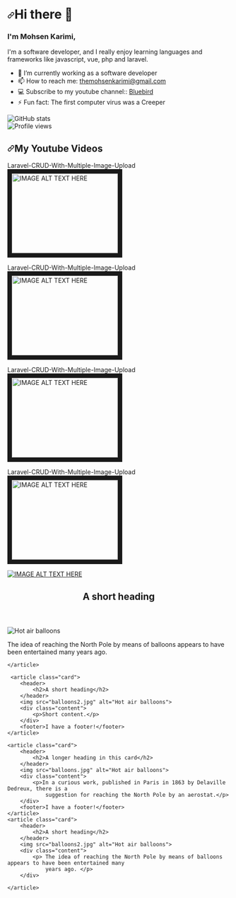 <h1 dir="auto"><a id="user-content-Hello" class="anchor" aria-hidden="true" href="#Hello"><svg class="octicon octicon-link" viewBox="0 0 16 16" version="1.1" width="16" height="16" aria-hidden="true"><path fill-rule="evenodd" d="M7.775 3.275a.75.75 0 001.06 1.06l1.25-1.25a2 2 0 112.83 2.83l-2.5 2.5a2 2 0 01-2.83 0 .75.75 0 00-1.06 1.06 3.5 3.5 0 004.95 0l2.5-2.5a3.5 3.5 0 00-4.95-4.95l-1.25 1.25zm-4.69 9.64a2 2 0 010-2.83l2.5-2.5a2 2 0 012.83 0 .75.75 0 001.06-1.06 3.5 3.5 0 00-4.95 0l-2.5 2.5a3.5 3.5 0 004.95 4.95l1.25-1.25a.75.75 0 00-1.06-1.06l-1.25 1.25a2 2 0 01-2.83 0z"></path></svg></a>Hi there 👋</h1>

<!-- ### Hi there 👋,  -->
### I'm Mohsen Karimi,
I'm a software developer, and I really enjoy learning languages and frameworks like javascript, vue, php and laravel. <!-- I also design in general.-->


- 🔭 I’m currently working as a software developer 
- 📫 How to reach me: themohsenkarimi@gmail.com 
- 💻 Subscribe to my youtube channel:: [Bluebird](https://www.youtube.com/c/BluebirdTech)
- ⚡ Fun fact: The first computer virus was a Creeper 

<!--
[<img src='https://cdn.jsdelivr.net/npm/simple-icons@3.0.1/icons/github.svg' alt='github' height='40'>](https://github.com/mohsenkarimi-mk)  [<img src='https://cdn.jsdelivr.net/npm/simple-icons@3.0.1/icons/instagram.svg' alt='instagram' height='40'>](https://www.instagram.com/mohsen.karimi.mk/)  [<img src='https://cdn.jsdelivr.net/npm/simple-icons@3.0.1/icons/twitter.svg' alt='twitter' height='40'>](https://twitter.com/Mohsen__karimi)  [<img src='https://cdn.jsdelivr.net/npm/simple-icons@3.0.1/icons/youtube.svg' alt='YouTube' height='40'>](https://www.youtube.com/channel/https://www.youtube.com/c/BluebirdTech)  
-->

![GitHub stats](https://github-readme-stats.vercel.app/api?username=mohsenkarimi-mk&show_icons=true)  
![Profile views](https://gpvc.arturio.dev/mohsenkarimi-mk) 

<h2 dir="auto"><a id="user-content-examples-of-work" class="anchor" aria-hidden="true" href="#examples-of-work"><svg class="octicon octicon-link" viewBox="0 0 16 16" version="1.1" width="16" height="16" aria-hidden="true"><path fill-rule="evenodd" d="M7.775 3.275a.75.75 0 001.06 1.06l1.25-1.25a2 2 0 112.83 2.83l-2.5 2.5a2 2 0 01-2.83 0 .75.75 0 00-1.06 1.06 3.5 3.5 0 004.95 0l2.5-2.5a3.5 3.5 0 00-4.95-4.95l-1.25 1.25zm-4.69 9.64a2 2 0 010-2.83l2.5-2.5a2 2 0 012.83 0 .75.75 0 001.06-1.06 3.5 3.5 0 00-4.95 0l-2.5 2.5a3.5 3.5 0 004.95 4.95l1.25-1.25a.75.75 0 00-1.06-1.06l-1.25 1.25a2 2 0 01-2.83 0z"></path></svg></a>My Youtube Videos</h2>



<label>Laravel-CRUD-With-Multiple-Image-Upload</label>
<a href="https://www.youtube.com/watch?v=Qq-7DstQq5k" target="_blank"><img src="https://raw.githubusercontent.com/mohsenkarimi-mk/Laravel-CRUD-With-Multiple-Image-Upload/master/public/poster.png" 
alt="IMAGE ALT TEXT HERE" width="240" height="180" border="10" /></a>



<label>Laravel-CRUD-With-Multiple-Image-Upload</label>
<a href="https://www.youtube.com/watch?v=Qq-7DstQq5k" target="_blank"><img src="https://raw.githubusercontent.com/mohsenkarimi-mk/Laravel-CRUD-With-Multiple-Image-Upload/master/public/poster.png" 
alt="IMAGE ALT TEXT HERE" width="240" height="180" border="10" /></a>




<label>Laravel-CRUD-With-Multiple-Image-Upload</label>
<a href="https://www.youtube.com/watch?v=Qq-7DstQq5k" target="_blank"><img src="https://raw.githubusercontent.com/mohsenkarimi-mk/Laravel-CRUD-With-Multiple-Image-Upload/master/public/poster.png" 
alt="IMAGE ALT TEXT HERE" width="240" height="180" border="10" /></a>



<label>Laravel-CRUD-With-Multiple-Image-Upload</label>
<a href="https://www.youtube.com/watch?v=Qq-7DstQq5k" target="_blank"><img src="https://raw.githubusercontent.com/mohsenkarimi-mk/Laravel-CRUD-With-Multiple-Image-Upload/master/public/poster.png" 
alt="IMAGE ALT TEXT HERE" width="240" height="180" border="10" /></a>


[![IMAGE ALT TEXT HERE](http://img.youtube.com/vi/YOUTUBE_VIDEO_ID_HERE/0.jpg)](http://www.youtube.com/watch?v=YOUTUBE_VIDEO_ID_HERE)






<div class="cards">
    <article class="card">
        <header>
            <h2>A short heading</h2>
        </header>    
        <img src="balloons.jpg" alt="Hot air balloons">
        <div class="content">
            <p> The idea of reaching the North Pole by means of balloons appears to have been entertained many years ago. </p>
        </div>
            
    </article>
            
     <article class="card">
        <header>
            <h2>A short heading</h2>
        </header>    
        <img src="balloons2.jpg" alt="Hot air balloons">
        <div class="content">
            <p>Short content.</p>
        </div>
        <footer>I have a footer!</footer>
    </article>
            
    <article class="card">
        <header>
            <h2>A longer heading in this card</h2>
        </header>
        <img src="balloons.jpg" alt="Hot air balloons">
        <div class="content">
            <p>In a curious work, published in Paris in 1863 by Delaville Dedreux, there is a
                suggestion for reaching the North Pole by an aerostat.</p>
        </div>
        <footer>I have a footer!</footer>
    </article>
    <article class="card">
        <header>
            <h2>A short heading</h2>
        </header>
        <img src="balloons2.jpg" alt="Hot air balloons">
        <div class="content">
            <p> The idea of reaching the North Pole by means of balloons appears to have been entertained many
                years ago. </p>
        </div>

    </article>
</div>
